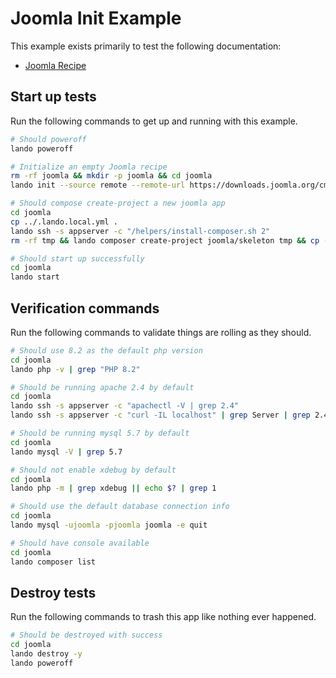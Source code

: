 Joomla Init Example
===============

This example exists primarily to test the following documentation:

* [Joomla Recipe](https://docs.devwithlando.io/tutorials/joomla.html)

Start up tests
--------------

Run the following commands to get up and running with this example.

```bash
# Should poweroff
lando poweroff

# Initialize an empty Joomla recipe
rm -rf joomla && mkdir -p joomla && cd joomla
lando init --source remote --remote-url https://downloads.joomla.org/cms/joomla4/4-1-0/Joomla_4-1-0-Stable-Full_Package.tar.gz --recipe joomla --webroot . --name lando-joomla

# Should compose create-project a new joomla app
cd joomla
cp ../.lando.local.yml .
lando ssh -s appserver -c "/helpers/install-composer.sh 2"
rm -rf tmp && lando composer create-project joomla/skeleton tmp && cp -r tmp/. .

# Should start up successfully
cd joomla
lando start
```

Verification commands
---------------------

Run the following commands to validate things are rolling as they should.

```bash
# Should use 8.2 as the default php version
cd joomla
lando php -v | grep "PHP 8.2"

# Should be running apache 2.4 by default
cd joomla
lando ssh -s appserver -c "apachectl -V | grep 2.4"
lando ssh -s appserver -c "curl -IL localhost" | grep Server | grep 2.4

# Should be running mysql 5.7 by default
cd joomla
lando mysql -V | grep 5.7

# Should not enable xdebug by default
cd joomla
lando php -m | grep xdebug || echo $? | grep 1

# Should use the default database connection info
cd joomla
lando mysql -ujoomla -pjoomla joomla -e quit

# Should have console available
cd joomla
lando composer list
```

Destroy tests
-------------

Run the following commands to trash this app like nothing ever happened.

```bash
# Should be destroyed with success
cd joomla
lando destroy -y
lando poweroff
```
